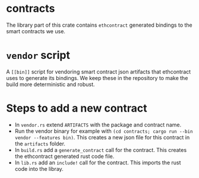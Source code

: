 # contracts

The library part of this crate contains `ethcontract` generated bindings to the smart contracts we use.

# `vendor` script

A `[[bin]]` script for vendoring smart contract json artifacts that ethcontract uses to generate its bindings. We keep these in the repository to make the build more deterministic and robust.

# Steps to add a new contract

* In `vendor.rs` extend `ARTIFACTS` with the package and contract name.
* Run the vendor binary for example with `(cd contracts; cargo run --bin vendor --features bin)`. This creates a new json file for this contract in the `artifacts` folder.
* In `build.rs` add a `generate_contract` call for the contract. This creates the ethcontract generated rust code file.
* In `lib.rs` add an `include!` call for the contract. This imports the rust code into the libray.
